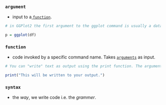 ### `argument`
- input to a[ `function`](#function).
```R
# in GGPlot2 the first argument to the ggplot command is usually a dataframe

p = ggplot(df)
```

### `function`
- code invoked by a specific command name. Takes [`arguments`](#argument) as input.
```R
# You can "write" text as output using the print function. The argument will be written as output.

print("This will be written to your output.")
```

### `syntax`
- the *way*, we write code i.e. the *grammer*.
